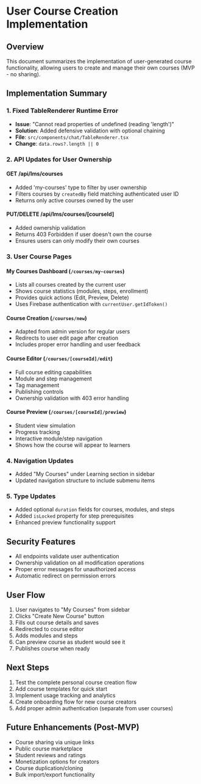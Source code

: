 # User Course Creation Implementation

## Overview
This document summarizes the implementation of user-generated course functionality, allowing users to create and manage their own courses (MVP - no sharing).

## Implementation Summary

### 1. Fixed TableRenderer Runtime Error
- **Issue**: "Cannot read properties of undefined (reading 'length')"
- **Solution**: Added defensive validation with optional chaining
- **File**: `src/components/chat/TableRenderer.tsx`
- **Change**: `data.rows?.length || 0`

### 2. API Updates for User Ownership

#### GET /api/lms/courses
- Added 'my-courses' type to filter by user ownership
- Filters courses by `createdBy` field matching authenticated user ID
- Returns only active courses owned by the user

#### PUT/DELETE /api/lms/courses/[courseId]
- Added ownership validation
- Returns 403 Forbidden if user doesn't own the course
- Ensures users can only modify their own courses

### 3. User Course Pages

#### My Courses Dashboard (`/courses/my-courses`)
- Lists all courses created by the current user
- Shows course statistics (modules, steps, enrollment)
- Provides quick actions (Edit, Preview, Delete)
- Uses Firebase authentication with `currentUser.getIdToken()`

#### Course Creation (`/courses/new`)
- Adapted from admin version for regular users
- Redirects to user edit page after creation
- Includes proper error handling and user feedback

#### Course Editor (`/courses/[courseId]/edit`)
- Full course editing capabilities
- Module and step management
- Tag management
- Publishing controls
- Ownership validation with 403 error handling

#### Course Preview (`/courses/[courseId]/preview`)
- Student view simulation
- Progress tracking
- Interactive module/step navigation
- Shows how the course will appear to learners

### 4. Navigation Updates
- Added "My Courses" under Learning section in sidebar
- Updated navigation structure to include submenu items

### 5. Type Updates
- Added optional `duration` fields for courses, modules, and steps
- Added `isLocked` property for step prerequisites
- Enhanced preview functionality support

## Security Features
- All endpoints validate user authentication
- Ownership validation on all modification operations
- Proper error messages for unauthorized access
- Automatic redirect on permission errors

## User Flow
1. User navigates to "My Courses" from sidebar
2. Clicks "Create New Course" button
3. Fills out course details and saves
4. Redirected to course editor
5. Adds modules and steps
6. Can preview course as student would see it
7. Publishes course when ready

## Next Steps
1. Test the complete personal course creation flow
2. Add course templates for quick start
3. Implement usage tracking and analytics
4. Create onboarding flow for new course creators
5. Add proper admin authentication (separate from user courses)

## Future Enhancements (Post-MVP)
- Course sharing via unique links
- Public course marketplace
- Student reviews and ratings
- Monetization options for creators
- Course duplication/cloning
- Bulk import/export functionality
